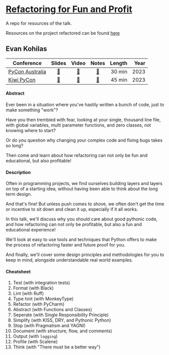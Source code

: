 # [Refactoring for Fun and Profit](https://ekohilas.github.io/refactoring-for-fun-and-profit)

A repo for resources of the talk.

Resources on the project refactored can be found [here](https://github.com/ekohilas/train-conductor-world-tools)

## Evan Kohilas

| Conference | Slides | Video | Notes | Length | Year |
|------------|:------:|:-----:|:-----:|-------:|-----:|
| [PyCon Australia](https://2023.pycon.org.au/) | [🔗](https://ekohilas.github.io/refactoring-for-fun-and-profit/pycon-au-2023) | [🔗](https://www.youtube.com/watch?v=9wgJhT8HpiA) | [🔗](https://2023.pycon.org.au/program/LCM73Z/) | 30 min | 2023 |
| [Kiwi PyCon](https://kiwipycon.nz/) | [🔗](https://ekohilas.github.io/refactoring-for-fun-and-profit/kiwi-pycon-2023) | [🔗](https://www.youtube.com/watch?v=) | [🔗](https://pretalx.com/kiwi-pycon-xii-2023/talk/QEENX9/) | 45 min | 2023 |

#### Abstract
Ever been in a situation where you've hastily written a bunch of code, just to make something "work"?

Have you then trembled with fear, looking at your single, thousand line file, with global variables, multi parameter functions, and zero classes, not knowing where to start?

Or do you question why changing your complex code and fixing bugs takes so long?

Then come and learn about how refactoring can not only be fun and educational, but also profitable!

#### Description
Often in programming projects, we find ourselves building layers and layers on top of a starting idea, without having been able to think about the long term design.

And that's fine! But unless push comes to shove, we often don't get the time or incentive to sit down and clean it up, especially if it all works.

In this talk, we'll discuss why you should care about good pythonic code, and how refactoring can not only be profitable, but also a fun and educational experience!

We'll look at easy to use tools and techniques that Python offers to make the process of refactoring faster and future proof for you.

And finally, we'll cover some design principles and methodologies for you to keep in mind, alongside understandable real world examples.

#### Cheatsheet
1. Test (with integration tests)
1. Format (with Black)
1. Lint (with Ruff)
1. Type hint (with MonkeyType)
1. Refactor (with PyCharm)
1. Abstract (with Functions and Classes)
1. Seperate (with Single Responsibility Principle)
1. Simplify (with KISS, DRY, and Pythonic Python)
1. Stop (with Pragmatism and YAGNI) 
1. Document (with structure, flow, and comments)
1. Output (with `logging`)
1. Profile (with Scalene)
1. Think (with "There must be a better way")
